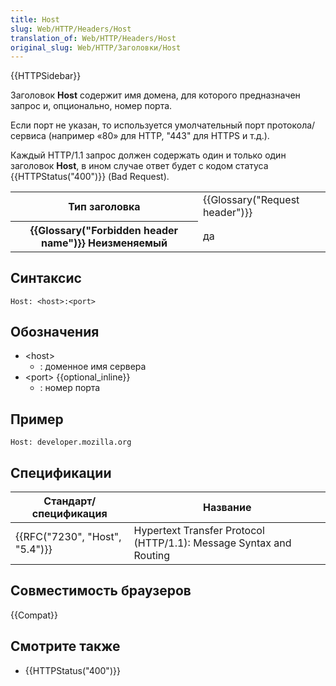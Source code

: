 ```yaml
---
title: Host
slug: Web/HTTP/Headers/Host
translation_of: Web/HTTP/Headers/Host
original_slug: Web/HTTP/Заголовки/Host
---
```


{{HTTPSidebar}}

Заголовок **Host** содержит имя домена, для которого предназначен запрос и, опционально, номер порта.

Если порт не указан, то используется умолчательный порт протокола/сервиса (например «80» для HTTP, "443" для HTTPS и т.д.).

Каждый HTTP/1.1 запрос должен содержать один и только один заголовок **Host**, в ином случае ответ будет с кодом статуса {{HTTPStatus("400")}} (Bad Request).

<table class="properties">
  <tbody>
    <tr>
      <th scope="row">Тип заголовка</th>
      <td>{{Glossary("Request header")}}</td>
    </tr>
    <tr>
      <th scope="row">
        {{Glossary("Forbidden header name")}} Неизменяемый
      </th>
      <td>да</td>
    </tr>
  </tbody>
</table>

## Синтаксис

```
Host: <host>:<port>
```

## Обозначения

- \<host>
  - : доменное имя сервера
- \<port> {{optional_inline}}
  - : номер порта

## Пример

```
Host: developer.mozilla.org
```

## Спецификации

| Стандарт/спецификация          | Название                                                           |
| ------------------------------ | ------------------------------------------------------------------ |
| {{RFC("7230", "Host", "5.4")}} | Hypertext Transfer Protocol (HTTP/1.1): Message Syntax and Routing |

## Совместимость браузеров

{{Compat}}

## Смотрите также

- {{HTTPStatus("400")}}
